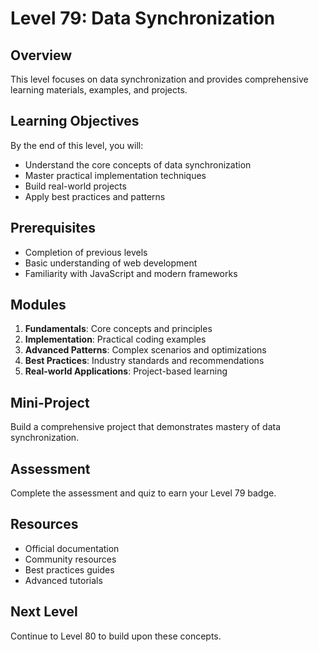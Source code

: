 # Level 79: Data Synchronization

## Overview
This level focuses on data synchronization and provides comprehensive learning materials, examples, and projects.

## Learning Objectives
By the end of this level, you will:
- Understand the core concepts of data synchronization
- Master practical implementation techniques
- Build real-world projects
- Apply best practices and patterns

## Prerequisites
- Completion of previous levels
- Basic understanding of web development
- Familiarity with JavaScript and modern frameworks

## Modules
1. **Fundamentals**: Core concepts and principles
2. **Implementation**: Practical coding examples
3. **Advanced Patterns**: Complex scenarios and optimizations
4. **Best Practices**: Industry standards and recommendations
5. **Real-world Applications**: Project-based learning

## Mini-Project
Build a comprehensive project that demonstrates mastery of data synchronization.

## Assessment
Complete the assessment and quiz to earn your Level 79 badge.

## Resources
- Official documentation
- Community resources
- Best practices guides
- Advanced tutorials

## Next Level
Continue to Level 80 to build upon these concepts.
